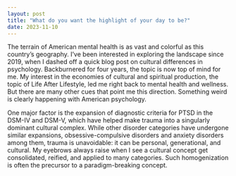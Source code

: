 ```yaml
---
layout: post
title: "What do you want the highlight of your day to be?"
date: 2023-11-10
---
```



The terrain of American mental health is as vast and colorful as this country’s geography. I’ve been interested in exploring the landscape since 2019, when I dashed off a quick blog post on cultural differences in psychology. Backburnered for four years, the topic is now top of mind for me. My interest in the economies of cultural and spiritual production, the topic of Life After Lifestyle, led me right back to mental health and wellness. But there are many other cues that point me this direction. Something weird is clearly happening with American psychology.

One major factor is the expansion of diagnostic criteria for PTSD in the DSM-IV and DSM-V, which have helped make trauma into a singularly dominant cultural complex. While other disorder categories have undergone similar expansions, obsessive-compulsive disorders and anxiety disorders among them, trauma is unavoidable: it can be personal, generational, and cultural. My eyebrows always raise when I see a cultural concept get consolidated, reified, and applied to many categories. Such homogenization is often the precursor to a paradigm-breaking concept.
